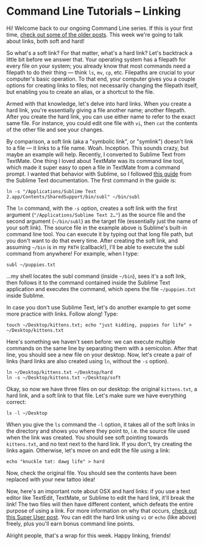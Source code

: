 # Command Line Tutorials – Linking

Hi! Welcome back to our ongoing Command Line series. If this is your first time, [check out some of the older posts]("http://quickleft.com/blog/command-line-tutorials-path"). This week we're going to talk about links, both soft and hard!

So what's a soft link? For that matter, what's a hard link? Let's backtrack a little bit before we answer that. Your operating system has a filepath for every file on your system; you already know that most commands need a filepath to do their thing — think `ls`, `mv`, `cp`, etc. Filepaths are crucial to your computer's basic operation. To that end, your computer gives you a couple options for creating links to files; not necessarily changing the filepath itself, but enabling you to create an alias, or a shortcut to the file.

Armed with that knowledge, let's delve into hard links. When you create a hard link, you're essentially giving a file another name; another filepath. After you create the hard link, you can use either name to refer to the exact same file. For instance, you could edit one file with `vi`, then `cat` the contents of the other file and see your changes.

By comparison, a soft link (aka a "symbolic link", or "symlink") doesn't link to a file — it links to a file name. Woah. Inception. This sounds crazy, but maybe an example will help. Recently, I converted to Sublime Text from TextMate. One thing I loved about TextMate was its command line tool, which made it super easy to open a file in TextMate from a command prompt. I wanted that behavior with Sublime, so I followed [this guide]("http://www.sublimetext.com/docs/2/osx_command_line.html") from the Sublime Text documentation. The first command in the guide is:

```
ln -s "/Applications/Sublime Text 2.app/Contents/SharedSupport/bin/subl" ~/bin/subl
```

The `ln` command, with the `-s` option, creates a soft link with the first argument (`"/Applications/Sublime Text 2…"`) as the source file and the second argument (`~/bin/subl`) as the target file (essentially just the name of your soft link). The source file in the example above is Sublime's built-in command line tool. You can execute it by typing out that long file path, but you don't want to do that every time. After creating the soft link, and assuming `~/bin` is in my `PATH` (callback!), I'll be able to execute the subl command from anywhere! For example, when I type:

```
subl ~/puppies.txt
```

…my shell locates the subl command (inside `~/bin`), sees it's a soft link, then follows it to the command contained inside the Sublime Text application and executes the command, which opens the file `~/puppies.txt` inside Sublime.

In case you don't use Sublime Text, let's do another example to get some more practice with links. Follow along! Type:

```
touch ~/Desktop/kittens.txt; echo "just kidding, puppies for life" > ~/Desktop/kittens.txt
```

Here's something we haven't seen before: we can execute multiple commands on the same line by separating them with a semicolon. After that line, you should see a new file on your desktop. Now, let's create a pair of links (hard links are also created using `ln`, without the `-s` option).

```
ln ~/Desktop/kittens.txt ~/Desktop/hard
ln -s ~/Desktop/kittens.txt ~/Desktop/soft
```

Okay, so now we have three files on our desktop: the original `kittens.txt`, a hard link, and a soft link to that file. Let's make sure we have everything correct:

```
ls -l ~/Desktop
```

When you give the `ls` command the `-l` option, it takes all of the soft links in the directory and shows you where they point to, i.e. the source file used when the link was created. You should see soft pointing towards `kittens.txt`, and no text next to the hard link. If you don't, try creating the links again. Otherwise, let's move on and edit the file using a link:

```
echo "knuckle tat: dawg life" > hard
```

Now, check the original file. You should see the contents have been replaced with your new tattoo idea!

Now, here's an important note about OSX and hard links: if you use a text editor like TextEdit, TextMate, or Sublime to edit the hard link, it'll break the link! The two files will then have different content, which defeats the entire purpose of using a link. For more information on why that occurs, [check out this Super User post]("http://superuser.com/questions/302051/how-do-you-create-a-working-hard-link-in-osx"). You can edit the hard link using `vi` or `echo` (like above) freely, plus you'll earn bonus command line points.

Alright people, that's a wrap for this week. Happy linking, friends!

